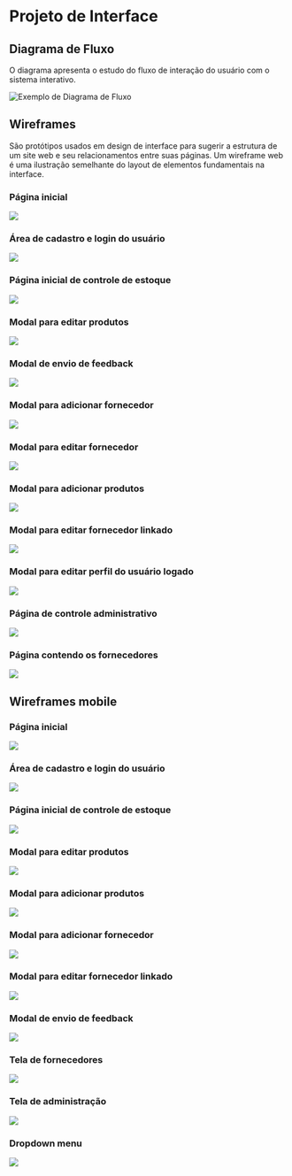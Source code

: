 
# Projeto de Interface
## Diagrama de Fluxo

O diagrama apresenta o estudo do fluxo de interação do usuário com o sistema interativo.

![Exemplo de Diagrama de Fluxo](https://github.com/ICEI-PUC-Minas-PMV-ADS/pmv-ads-2024-1-e4-proj-infra-t4-pmv-ads-2024-1-e4-proj-infra-t4-estoque/blob/main/docs/img/Diagrama%20de%20Fluxo%20Diagrama.png)

## Wireframes
São protótipos usados em design de interface para sugerir a estrutura de um site web e seu relacionamentos entre suas páginas. Um wireframe web é uma ilustração semelhante do layout de elementos fundamentais na interface.

### Página inicial
<div><img src="https://github.com/ICEI-PUC-Minas-PMV-ADS/pmv-ads-2024-1-e4-proj-infra-t4-pmv-ads-2024-1-e4-proj-infra-t4-estoque/blob/main/docs/img/1%20PAGINA%20INICIAL.png"/></div>

### Área de cadastro e login do usuário
<div><img src="https://github.com/ICEI-PUC-Minas-PMV-ADS/pmv-ads-2024-1-e4-proj-infra-t4-pmv-ads-2024-1-e4-proj-infra-t4-estoque/blob/main/docs/img/2%20%C3%81REA%20DE%20CADASTRO%20E%20LOGIN%20DE%20USUARIO.png"/></div>

### Página inicial de controle de estoque
<div><img src="https://github.com/ICEI-PUC-Minas-PMV-ADS/pmv-ads-2024-1-e4-proj-infra-t4-pmv-ads-2024-1-e4-proj-infra-t4-estoque/blob/main/docs/img/3%20P%C3%81GINA%20DE%20CONTROLE%20DE%20ESTOQUE.png"/></div>

### Modal para editar produtos
<div><img src="https://github.com/ICEI-PUC-Minas-PMV-ADS/pmv-ads-2024-1-e4-proj-infra-t4-pmv-ads-2024-1-e4-proj-infra-t4-estoque/blob/main/docs/img/4%20%C3%81REA%20PARA%20EDITAR%20PRODUTOS.png"/></div>

### Modal de envio de feedback
<div><img src="https://github.com/ICEI-PUC-Minas-PMV-ADS/pmv-ads-2024-1-e4-proj-infra-t4-pmv-ads-2024-1-e4-proj-infra-t4-estoque/blob/main/docs/img/5%20MODAL%20ENVIAR%20FEEDBACK.png"/></div>

### Modal para adicionar fornecedor
<div><img src="https://github.com/ICEI-PUC-Minas-PMV-ADS/pmv-ads-2024-1-e4-proj-infra-t4-pmv-ads-2024-1-e4-proj-infra-t4-estoque/blob/main/docs/img/6%20MODAL%20PARA%20ADICIONAR%20FORNECEDOR.png"/></div>

### Modal para editar fornecedor
<div><img src="https://github.com/ICEI-PUC-Minas-PMV-ADS/pmv-ads-2024-1-e4-proj-infra-t4-pmv-ads-2024-1-e4-proj-infra-t4-estoque/blob/main/docs/img/7%20MODAL%20PARA%20EDITAR%20FORNECEDOR.png"/></div>

### Modal para adicionar produtos
<div><img src="https://github.com/ICEI-PUC-Minas-PMV-ADS/pmv-ads-2024-1-e4-proj-infra-t4-pmv-ads-2024-1-e4-proj-infra-t4-estoque/blob/main/docs/img/8%20MODAL%20PARA%20ADICIONAR%20PRODUTOS.png"/></div>

### Modal para editar fornecedor linkado
<div><img src="https://github.com/ICEI-PUC-Minas-PMV-ADS/pmv-ads-2024-1-e4-proj-infra-t4-pmv-ads-2024-1-e4-proj-infra-t4-estoque/blob/main/docs/img/9%20%C3%81REA%20PARA%20EDITAR%20FORNECEDOR%20LINKADO.png"/></div>

### Modal para editar perfil do usuário logado
<div><img src="https://github.com/ICEI-PUC-Minas-PMV-ADS/pmv-ads-2024-1-e4-proj-infra-t4-pmv-ads-2024-1-e4-proj-infra-t4-estoque/blob/main/docs/img/10%20MODAL%20PARA%20EDITAR%20O%20PERFIL%20DO%20USU%C3%81RIO%20LOGADO.png"/></div>

### Página de controle administrativo
<div><img src="https://github.com/ICEI-PUC-Minas-PMV-ADS/pmv-ads-2024-1-e4-proj-infra-t4-pmv-ads-2024-1-e4-proj-infra-t4-estoque/blob/main/docs/img/11%20P%C3%81GINA%20DE%20CONTROLE%20ADMINISTRATIVO.png"/></div>

### Página contendo os fornecedores
<div><img src="https://github.com/ICEI-PUC-Minas-PMV-ADS/pmv-ads-2024-1-e4-proj-infra-t4-pmv-ads-2024-1-e4-proj-infra-t4-estoque/blob/main/docs/img/12%20P%C3%81GINA%20QUE%20CONT%C3%89M%20OS%20FORNECEDORES.png"/></div>

## Wireframes mobile

### Página inicial
<div><img src="https://github.com/ICEI-PUC-Minas-PMV-ADS/pmv-ads-2024-1-e4-proj-infra-t4-pmv-ads-2024-1-e4-proj-infra-t4-estoque/blob/main/docs/img/1landing.png"/></div>

### Área de cadastro e login do usuário
<div><img src="https://github.com/ICEI-PUC-Minas-PMV-ADS/pmv-ads-2024-1-e4-proj-infra-t4-pmv-ads-2024-1-e4-proj-infra-t4-estoque/blob/main/docs/img/2login.png"/></div>

### Página inicial de controle de estoque
<div><img src="https://github.com/ICEI-PUC-Minas-PMV-ADS/pmv-ads-2024-1-e4-proj-infra-t4-pmv-ads-2024-1-e4-proj-infra-t4-estoque/blob/main/docs/img/3inicio.png"/></div>

### Modal para editar produtos
<div><img src="https://github.com/ICEI-PUC-Minas-PMV-ADS/pmv-ads-2024-1-e4-proj-infra-t4-pmv-ads-2024-1-e4-proj-infra-t4-estoque/blob/main/docs/img/4editar.png"/></div>

### Modal para adicionar produtos
<div><img src="https://github.com/ICEI-PUC-Minas-PMV-ADS/pmv-ads-2024-1-e4-proj-infra-t4-pmv-ads-2024-1-e4-proj-infra-t4-estoque/blob/main/docs/img/5criar.png"/></div>

### Modal para adicionar fornecedor
<div><img src="https://github.com/ICEI-PUC-Minas-PMV-ADS/pmv-ads-2024-1-e4-proj-infra-t4-pmv-ads-2024-1-e4-proj-infra-t4-estoque/blob/main/docs/img/6novofornecedor.png"/></div>

### Modal para editar fornecedor linkado
<div><img src="https://github.com/ICEI-PUC-Minas-PMV-ADS/pmv-ads-2024-1-e4-proj-infra-t4-pmv-ads-2024-1-e4-proj-infra-t4-estoque/blob/main/docs/img/7editarfornecedor.png"/></div>

### Modal de envio de feedback
<div><img src="https://github.com/ICEI-PUC-Minas-PMV-ADS/pmv-ads-2024-1-e4-proj-infra-t4-pmv-ads-2024-1-e4-proj-infra-t4-estoque/blob/main/docs/img/8enviarfeedback.png"/></div>

### Tela de fornecedores
<div><img src="https://github.com/ICEI-PUC-Minas-PMV-ADS/pmv-ads-2024-1-e4-proj-infra-t4-pmv-ads-2024-1-e4-proj-infra-t4-estoque/blob/main/docs/img/9listafornecedor.png"/></div>

### Tela de administração
<div><img src="https://github.com/ICEI-PUC-Minas-PMV-ADS/pmv-ads-2024-1-e4-proj-infra-t4-pmv-ads-2024-1-e4-proj-infra-t4-estoque/blob/main/docs/img/10administrador.png"/></div>

### Dropdown menu
<div><img src="https://github.com/ICEI-PUC-Minas-PMV-ADS/pmv-ads-2024-1-e4-proj-infra-t4-pmv-ads-2024-1-e4-proj-infra-t4-estoque/blob/main/docs/img/11dropdownmenu.png"/></div>
